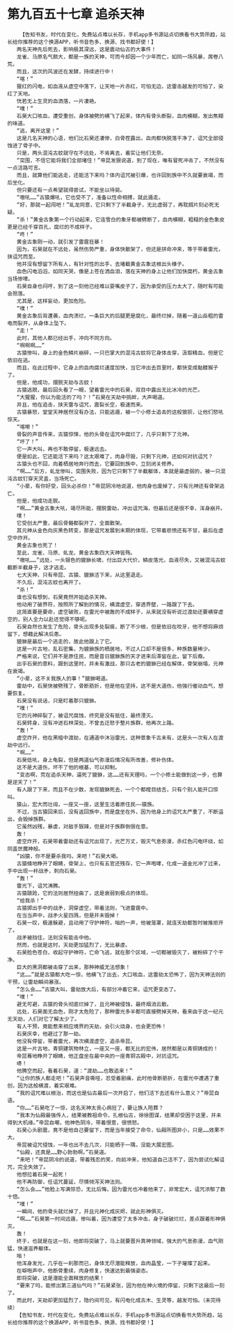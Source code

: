 # 第九百五十七章 追杀天神
        【告知书友，时代在变化，免费站点难以长存，手机app多书源站点切换看书大势所趋，站长给你推荐的这个换源APP，听书音色多、换源、找书都好使！】
       两名天神先后死去，影响极其深远，这是震动仙古的大事件！
       龙雀、马原名气颇大，都是一族的天神，可而今却因一个少年而亡，如同一场风暴，席卷八荒。
       而且，这次的风波还在发酵，持续进行中！
       “喀！”
       猩红的闪电，如血液从虚空中落下，让天地一片赤红，可怕无边，这雷击越发的可怕了，染红了天地。
       恍若无上生灵的血洒落，一片凄艳。
       “噗！”
       石昊大口咳血，遭受重创，身体被劈的横飞了起来，体内有骨头断裂，血肉模糊，发出焦糊的味道。
       “逃，离开这里！”
       这是几名天神的心语，他们比石昊还凄惨，白骨茬露出，血肉都快脱落干净了，诅咒全部侵蚀进了骨子中。
       只是，两头混沌古蚊就守在不远处，不肯离去，着实让他们无奈。
       “突围，不信它能将我们全部堵住！”帝昆发狠说道，到了现在，唯有冒死冲击了，不然没有一点活路可言。
       而且，就算他们能逃走，还能活下来吗？体内诅咒被引爆，也许回到族中不久就要衰竭，而后坐化。
       但只要还有一点希望就得尝试，不能坐以待毙。
       “嗷吼……”古猿爆吼，它也受不了，准备以性命相搏，就此遁走。
       “好，那就一起闯吧！”虬龙同意，它只剩下了半截身子，无比虚弱了，再耽搁片刻必死无疑。
       “杀！”黄金古象第一个行动起来，它连雪白的象牙都被劈断了，血肉模糊，粗糙的金色象皮更是已经千穿百孔，腐烂的不成样子。
       “咚！”
       黄金古象刚一动，就引发了雷霆狂暴！
       因为，石昊就在不远处，虽然伤势严重，身体快散架了，但还是拼命冲来，等于带着雷光，挟诅咒而至。
       他并没有想留下所有人，有针对性的出手，去堵截黄金古象这根出头椽子。
       血色闪电滔滔，如同天哭，像是上苍在洒血泪，落在天神的身上让他们加快腐朽，黄金古象当场惨嚎。
       石昊自身也闷哼，到了这一刻他已经难以耍嘴皮子了，因为承受的压力太大了，随时有可能会殒落。
       尤其是，这样妄动，更加危险。
       “噗！”
       黄金古象后背遭袭，血肉溃烂，一条巨大的后腿更是腐化，最终烂掉，随着一道山岳粗的雷电而裂开，从身体上坠下。
       “走！”
       此时，其他人都已经出手，冲向不同方向。
       “啊啊啊……”
       古猿惨叫，身上的金色鳞片崩碎，一只巴掌大的混沌古蚊将它身体击穿，汲取精血，但是它依旧在逃。
       而且，在此过程中，它身上的血肉腐烂速度加快，当它冲出去百里时，都快变成骷髅猴子了。
       但是，他成功，摆脱天劫与古蚊！
       古猿逃脱，最后回头看了一眼，望着雷光中的石昊，双目中露出无比冰冷的光芒。
       “大猩猩，你以为能活的了吗？！”石昊在天劫中挑衅，大声喝道。
       并且，他在追击，挟天雷与诅咒，震裂长空，极速而来。
       古猿暴怒，堂堂天神居然没有办法，只能逃遁，被一个小修士追击的这般狼狈，让他们怒吼惊天。
       “喀嚓！”
       骨裂的声音传来，古猿惊悚，他的头骨在诅咒中腐烂了，几乎只剩下了元神。
       “坏了！”
       它一声大叫，再也不敢停留，极速远去。
       便是如此，它还能活下来吗？这太艰难了，肉身尽毁，只剩下元神，还如何对抗诅咒？
       古猿头也不回，向着栖居地奔行而去，它要回到族中，立刻闭关修养。
       “啊……”后方，虬龙惨叫，突围失败，因为它只剩下了半截躯体，本就是最虚弱的，被一只混沌古蚊钉穿天灵盖，当场死亡。
       “小辈，有你好受，回头必杀你！”帝昆阴冷地说道，他肉身也废掉了，只有元神还有骨架逃亡。
       但是，他成功走脱。
       “啊……”黄金古象大吼，竭尽所能，摆脱雷劫，冲出诅咒海，但最后还是很不幸，浑身崩开。
       噗！
       它受创太严重，最后骨骼都裂开了，全面散架。
       其元神从金色向灰黑色转变，那是诅咒发展到末期的体现，它带着悲愤还有不甘，最后在虚空中炸开。
       黄金古象也死了！
       至此，龙雀、马原、虬龙、黄金古象四大天神皆殇。
       “嗷吼……”远处，一头银色的貔貅长啸，付出巨大代价，鳞皮落光，血液尽失，又被混沌古蚊截断半截身子，这才逃走。
       七大天神，只有帝昆、古猿、貔貅活下来，从这里退走。
       不久后，混沌古蚊也离开了。
       “杀！”
       谁也没有想到，石昊竟然开始追杀天神。
       他动用了破界符，按照所了解到的情况，横渡虚空，穿透界壁，一路跟了下去。
       这简直要是要命，虚空破败，在雷光中被轰的不成样子，从来就没有听说过渡劫还要横穿虚空的，别人全力以赴还觉得不够呢。
       石昊自然也发生了危险，骨头出现多处裂痕，断了不少根，但是依旧在咬牙，他不想将麻烦留下，想藉此解决后患。
       貔貅是最后一个逃走的，故此他跟上了它。
       这是一片古地，乱石密集，为貔貅族的栖居地，不过人口却不是很多，种族数量稀少。
       严格来说，它们并不是原住民，而是昔日貔貅族的天才进来后滞留在此，留下后裔。
       出乎石昊的意料，跟到这里时，并未有激战，那只古老的貔貅已经在解体，骨架崩塌，元神在衰竭。
       “小辈，这不关我族人的事！”貔貅喝道。
       雷劫中，石昊快被劈残了，骨断筋折，但是他在坚持，这不是大道伤，他强行催动血气，想要恢复。
       石昊没有说话，只是盯着那只貔貅。
       “噗！”
       它的元神碎裂了，被诅咒腐蚀，终究是没有抵住，最终湮灭。
       石昊转身，没有冲进石林深处，不曾去迁怒于整片族群，他再次上路。
       “轰！”
       虚空炸开，他在黑暗中渡劫，在通道中沐浴雷光，这种景象千古未有，这是头一次有人在渡劫中远行。
       “啊……”
       石昊低吼，身上龟裂，但是两道仙气弥漫后情况有所改善，修补伤体。
       这不是大道伤，坏不了他的根基，可以抑制。
       “变态啊，荒在追杀天神，逼死了貔貅，这……还有天理吗，一个小修士能做到这一步，也算是逆天了！”
       有人跟了下来，而且不在少数，发现貔貅死去，一个个都瞠目结舌，只有个别人能开口惊叫。
       猿山，宏大而壮阔，一座又一座，这里生活着原住民——猿族。
       不过，当古猿回来后，没有返回族中，而是盘坐在外，因为他身上的诅咒太严重了，不断溢出，会毁掉族群。
       它虽然凶残，暴虐，对敌手狠辣，但是对于族群倒很在意。
       轰！
       虚空炸开，石昊带着雷劫还有诅咒出现了，光芒万丈，毁灭气息弥漫，赤红色闪电环绕，如同盖世魔神般。
       “凶猿，你不是要杀我吗，来吧！”石昊大喝。
       古猿倏地睁开了眼睛，骨架上，也只有五官还残存，它一声咆哮，化成一道金光冲了过来，手中出现一杆战矛，刺向石昊。
       “轰！”
       雷光下，诅咒沸腾。
       古猿踉跄，它的法则居然扭曲了，这是衰弱到极点的体现。
       “给我杀！”
       古猿掷出手中的战矛，洞穿虚空，带着法则，飞进雷霆中。
       在当当声中，战矛火星四溅，但是并未毁掉！
       石昊一叹，极速躲避，且动用了守护神符，嗡的一声，他被笼罩，就连天劫都暂时被推拒开了。
       战矛被挡住，法则没有能击中他。
       然而，也就是这时，天劫更加猛烈了，无比暴虐。
       石昊脸色苍白，收起守护神符，亡命飞逃，就在那个区域，一切都被毁灭了，被粉碎了个干净。
       巨大的黑洞都被击穿了出来，那种神威无法想象！
       “这……”就是古猿都大吃一惊，他横飞了出去，大口咳血，这雷劫太恐怖了，因为天神法则的干预，让雷劫瞬间暴涨。
       “怎么会……”古猿大叫，雷劫放大后，有部分冲着它来，诅咒更变态了。
       “噗！”
       避无可避，古猿的骨头彻底烂掉了，且元神被侵蚀，最终烟消云散。
       远处，石昊面无血色，刚才太危险了，那种雷光多半都可直接劈掉天神，看来由于这一纪元无天劫，人们对它了解太少了。
       有人干预，竟能惹来相应境界的天劫，会引火烧身，也会更恐怖！
       石昊庆幸，他避过了那一劫。
       他没有停留，带着雷光，再次横渡虚空，追杀帝昆。
       这是一片古地，青铜建筑物林立，一座又一座，都无比的宏伟，居然都是以青铜铸成的！
       帝昆蓦地睁开了眼睛，他正盘坐在最中央的一座青铜古殿中，对抗诅咒。
       哧！
       他腾空而起，看着石昊，道：“渡劫……也敢追来！”
       “让你的族人都走吧！”石昊声音嘶哑，忍受着剧痛，此时他骨断筋折，在雷光中遭遇了重创，因为这般横渡，着实艰难。
       “我的诅咒难以根治，而这也是仙古最后一次开启了，他们活下去还有什么意义？”帝昆自语。
       “你……”石昊吃了一惊，这名天神太丧心病狂了，要让族人陪葬？
       “我本为仙殿最强传人，结果被教祖命令，扎根仙古，徐徐图谋，结果却受困于这里，并未得到大机缘。”帝昆自嘲，他神色阴冷，带着恨意，很愤怒。
       石昊心头剧震，竟不是他自己要留下，而是当年接受了命令，仙殿所图非小，只是……效果不大。
       帝昆被诅咒侵蚀，一年也出不去几次，只能栖于一隅，没能大展宏图。
       “仙殿，还真是……野心勃勃啊。”石昊道。
       “来吧！”帝昆阴冷的说道，带着残忍的笑，向前冲来，他知道自己活不了，因为尝试化解诅咒，完全失效了。
       他想拉着石昊一起死！
       他不再防御，任诅咒蔓延，尽情倾泻天神法则。
       “怎么会……”他脸上写满惊恐，无比后悔，因为雷光也冲着他来了，非常宏大，诅咒浓郁了数十倍。
       “噗！”
       一瞬间，他的骨头就烂掉了，并且元神化成灰烬，就此形神俱灭。
       “啊……”石昊第一时间远遁，惨叫着，因为遭受了太多冲击，身子破破烂烂，差点跟着形神俱灭。
       轰！
       终于，也就是在这一刻，他即将突破了，马上就要晋升真神领域，强大的气息弥漫，血气刚猛，快速滋养躯体。
       嗡！
       他浑身发光，几乎在一刹那而已，身体无尽潜能释放，血肉晶莹，一下子璀璨了起来。
       在噼啪声中，他断骨重续，肉身修复，快速达到最强姿态。
       即将突破，这是潜能全面释放的结果！
       “要来了吗，能修出第三道仙气吗？”石昊紧张，因为他在神火境的停留，只剩下这最后一刻了。
       而此时，天劫却更加猛烈了，隐约间可见，有闪电化成古木、生灵等，越发可怕。（未完待续）
       【告知书友，时代在变化，免费站点难以长存，手机app多书源站点切换看书大势所趋，站长给你推荐的这个换源APP，听书音色多、换源、找书都好使！】
